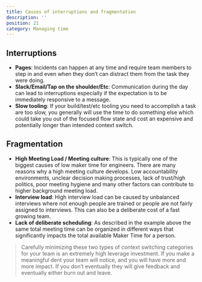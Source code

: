 ```yaml
---
title: Causes of interruptions and fragmentation
description: ''
position: 21
category: Managing time
---
```

## Interruptions
- **Pages**:  Incidents can happen at any time and require team members to step in and even when they don’t can distract them from the task they were doing. 
- **Slack/Email/Tap on the shoulder/Etc**:  Communication during the day can lead to interruptions especially if the expectation is to be immediately responsive to a message.
- **Slow tooling**: If your build/test/etc tooling you need to accomplish a task are too slow, you generally will use the time to do something else which could take you out of the focused flow state and cost an expensive and potentially longer than intended context switch.

## Fragmentation
- **High Meeting Load / Meeting culture**:  This is typically one of the biggest causes of low maker time for engineers.  There are many reasons why a high meeting culture develops.  Low accountability environments, unclear decision making processes, lack of trust/high politics, poor meeting hygiene and many other factors can contribute to higher background meeting load.
- **Interview load**:  High interview load can be caused by unbalanced interviews where not enough people are trained or people are not fairly assigned to interviews.  This can also be a deliberate cost of a fast growing team.
- **Lack of deliberate scheduling**:  As described in the example above the same total meeting time can be organized in different ways that significantly impacts the total available Maker Time for a person.


> Carefully minimizing these two types of context switching categories for your team is an extremely high leverage investment.  If you make a meaningful dent your team will notice, and you will have more and more impact.  If you don’t eventually they will give feedback and eventually either burn out and leave.
